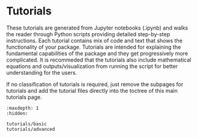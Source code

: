 # Tutorials

These tutorials are generated from Jupyter notebooks (.ipynb) and
walks the reader through Python scripts providing detailed
step-by-step instructions.
Each tutorial contains mix of code and text that shows the
functionality of your package.
Tutorials are intended for explaining the fundamental capabilities of the package
and they get progressively more complicated.
It is recommeded that the tutorials also include mathematical equations and outputs/visualization 
from running the script for better understanding for the users.

If no classification of tutorials is required, just remove the subpages for tutorials
and add the tutorial files directly into the toctree of this main tutorials page.

```{toctree}
:maxdepth: 1
:hidden:

tutorials/basic
tutorials/advanced
```